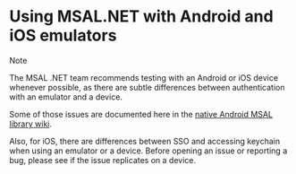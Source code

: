 # Using MSAL.NET with Android and iOS emulators

>[!NOTE]
>The MSAL .NET team recommends testing with an Android or iOS device whenever possible, as there are subtle differences between authentication with an emulator and a device.

Some of those issues are documented here in the [native Android MSAL library wiki](https://github.com/AzureAD/microsoft-authentication-library-for-android/wiki/Android-Emulator-with-MSAL). 

Also, for iOS, there are differences between SSO and accessing keychain when using an emulator or a device. Before opening an issue or reporting a bug, please see if the issue replicates on a device. 